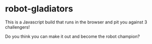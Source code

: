 # robot-gladiators

This is a Javascript build that runs in the browser and pit you against 3 challengers!

Do you think you can make it out and become the robot champion?

